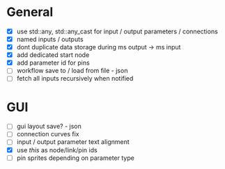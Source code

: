 # General
- [x] use std::any, std::any_cast for input / output parameters / connections
- [x] named inputs / outputs
- [x] dont duplicate data storage during ms output -> ms input
- [x] add dedicated start node
- [x] add parameter id for pins
- [ ] workflow save to / load from file - json
- [ ] fetch all inputs recursively when notified

# GUI
- [ ] gui layout save? - json
- [ ] connection curves fix
- [ ] input / output parameter text alignment
- [x] use *this* as node/link/pin ids
- [ ] pin sprites depending on parameter type
